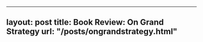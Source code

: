 
---
layout:       post
title:        Book Review: On Grand Strategy
url:          "/posts/ongrandstrategy.html"
---
            